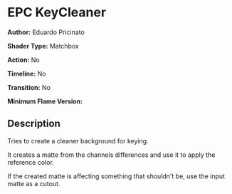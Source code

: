 # EPC KeyCleaner

**Author:** Eduardo Pricinato

**Shader Type:** Matchbox

**Action:** No

**Timeline:** No

**Transition:** No

**Minimum Flame Version:** 


## Description
Tries to create a cleaner background for keying.

It creates a matte from the channels differences and use it to apply the reference color.

If the created matte is affecting something that shouldn't be, use the input matte as a cutout.
